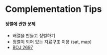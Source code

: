 # Complementation Tips
#### 정렬에 관한 문제
- 배열을 만들고 정렬하기  
- 정렬이 되어 있는 자료구조 이용 (sat, map)  
- [BOJ 2697](https://www.acmicpc.net/problem/2697)

